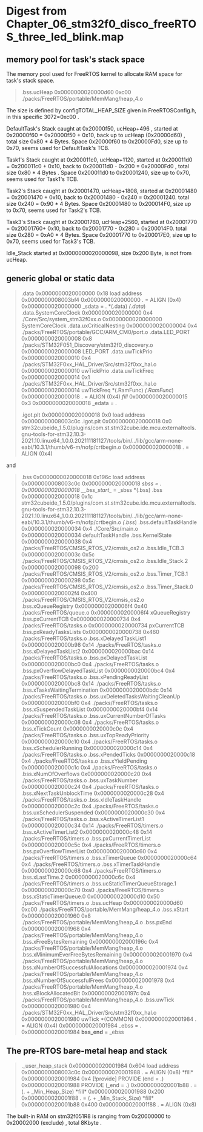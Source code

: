 # Digest from Chapter_06_stm32f0_disco_freeRTOS_three_led_blink.map



## memory pool for task's stack space

The memory pool used for FreeRTOS kernel to allocate RAM space for task's stack space. 

> .bss.ucHeap    0x0000000020000d60      0xc00 ./packs/FreeRTOS/portable/MemMang/heap_4.o

The size is defined by configTOTAL_HEAP_SIZE given in FreeRTOSConfig.h,  in this specific 3072=0xc00 .

DefaultTask's Stack caught at 0x20000f50, ucHeap+496 , started at  0x20000f60 = 0x20000f50 + 0x10, back up to ucHeap (0x20000d60) , total size 0x80 * 4 Bytes. Space 0x20000f60 to 0x20000Fd0, size up to  0x70, seems used for DefaultTask's TCB. 

Task1's Stack caught at 0x200011c0, ucHeap+1120, started at  0x200011d0 = 0x200011c0 + 0x10, back to  0x200011d0 - 0x200 = 0x20000Fd0 , total size 0x80 * 4 Bytes .  Space 0x200011d0 to 0x20001240, size up to  0x70, seems used for Task1's TCB. 

Task2's Stack caught at 0x20001470, ucHeap+1808, started at  0x20001480 = 0x20001470 + 0x10, back to 0x20001480 - 0x240 = 0x20001240.  total size 0x240 = 0x90 * 4 Bytes. Space 0x20001480 to 0x200014F0, size up to  0x70, seems used for Task2's TCB. 

Task3's Stack caught at 0x20001760, ucHeap+2560, started at 0x20001770 = 0x20001760+ 0x10, back to  0x20001770 - 0x280 = 0x200014F0. total size 0x280 = 0xA0 * 4 Bytes. Space 0x20001770 to 0x200017E0, size up to  0x70, seems used for Task3's TCB. 

Idle_Stack started at 0x0000000020000098, size 0x200 Byte, is not from ucHeap. 



## generic global or static data 

> .data           0x0000000020000000       0x18 load address 0x0000000008003bf4
>                 0x0000000020000000                . = ALIGN (0x4)
>                 0x0000000020000000                _sdata = .
>  *(.data)
>  *(.data*)
>  .data.SystemCoreClock
>                 0x0000000020000000        0x4 ./Core/Src/system_stm32f0xx.o
>                 0x0000000020000000                SystemCoreClock
>  .data.uxCriticalNesting
>                 0x0000000020000004        0x4 ./packs/FreeRTOS/portable/GCC/ARM_CM0/port.o
>  .data.LED_PORT
>                 0x0000000020000008        0x8 ./packs/STM32F051_Discovery/stm32f0_discovery.o
>                 0x0000000020000008                LED_PORT
>  .data.uwTickPrio
>                 0x0000000020000010        0x4 ./packs/STM32F0xx_HAL_Driver/Src/stm32f0xx_hal.o
>                 0x0000000020000010                uwTickPrio
>  .data.uwTickFreq
>                 0x0000000020000014        0x1 ./packs/STM32F0xx_HAL_Driver/Src/stm32f0xx_hal.o
>                 0x0000000020000014                uwTickFreq
>  *(.RamFunc)
>  *(.RamFunc*)
>                 0x0000000020000018                . = ALIGN (0x4)
>  *fill*         0x0000000020000015        0x3 
>                 0x0000000020000018                _edata = .
>
> .igot.plt       0x0000000020000018        0x0 load address 0x0000000008003c0c
>  .igot.plt      0x0000000020000018        0x0 stm32cubeide_1.5.0/plugins/com.st.stm32cube.ide.mcu.externaltools.gnu-tools-for-stm32.10.3-2021.10.linux64_1.0.0.202111181127/tools/bin/../lib/gcc/arm-none-eabi/10.3.1/thumb/v6-m/nofp/crtbegin.o
>                 0x0000000020000018                . = ALIGN (0x4)

and 

> .bss            0x0000000020000018     0x196c load address 0x0000000008003c0c
>                 0x0000000020000018                _sbss = .
>                 0x0000000020000018                \_\_bss_start__ = _sbss
>  *(.bss)
>  .bss           0x0000000020000018       0x1c stm32cubeide_1.5.0/plugins/com.st.stm32cube.ide.mcu.externaltools.gnu-tools-for-stm32.10.3-2021.10.linux64_1.0.0.202111181127/tools/bin/../lib/gcc/arm-none-eabi/10.3.1/thumb/v6-m/nofp/crtbegin.o
>  *(.bss*)
>  .bss.defaultTaskHandle
>                 0x0000000020000034        0x4 ./Core/Src/main.o
>                 0x0000000020000034                defaultTaskHandle
>  .bss.KernelState
>                 0x0000000020000038        0x4 ./packs/FreeRTOS/CMSIS_RTOS_V2/cmsis_os2.o
>  .bss.Idle_TCB.3
>                 0x000000002000003c       0x5c ./packs/FreeRTOS/CMSIS_RTOS_V2/cmsis_os2.o
>  .bss.Idle_Stack.2
>                 0x0000000020000098      0x200 ./packs/FreeRTOS/CMSIS_RTOS_V2/cmsis_os2.o
>  .bss.Timer_TCB.1
>                 0x0000000020000298       0x5c ./packs/FreeRTOS/CMSIS_RTOS_V2/cmsis_os2.o
>  .bss.Timer_Stack.0
>                 0x00000000200002f4      0x400 ./packs/FreeRTOS/CMSIS_RTOS_V2/cmsis_os2.o
>  .bss.xQueueRegistry
>                 0x00000000200006f4       0x40 ./packs/FreeRTOS/queue.o
>                 0x00000000200006f4                xQueueRegistry
>  .bss.pxCurrentTCB
>                 0x0000000020000734        0x4 ./packs/FreeRTOS/tasks.o
>                 0x0000000020000734                pxCurrentTCB
>  .bss.pxReadyTasksLists
>                 0x0000000020000738      0x460 ./packs/FreeRTOS/tasks.o
>  .bss.xDelayedTaskList1
>                 0x0000000020000b98       0x14 ./packs/FreeRTOS/tasks.o
>  .bss.xDelayedTaskList2
>                 0x0000000020000bac       0x14 ./packs/FreeRTOS/tasks.o
>  .bss.pxDelayedTaskList
>                 0x0000000020000bc0        0x4 ./packs/FreeRTOS/tasks.o
>  .bss.pxOverflowDelayedTaskList
>                 0x0000000020000bc4        0x4 ./packs/FreeRTOS/tasks.o
>  .bss.xPendingReadyList
>                 0x0000000020000bc8       0x14 ./packs/FreeRTOS/tasks.o
>  .bss.xTasksWaitingTermination
>                 0x0000000020000bdc       0x14 ./packs/FreeRTOS/tasks.o
>  .bss.uxDeletedTasksWaitingCleanUp
>                 0x0000000020000bf0        0x4 ./packs/FreeRTOS/tasks.o
>  .bss.xSuspendedTaskList
>                 0x0000000020000bf4       0x14 ./packs/FreeRTOS/tasks.o
>  .bss.uxCurrentNumberOfTasks
>                 0x0000000020000c08        0x4 ./packs/FreeRTOS/tasks.o
>  .bss.xTickCount
>                 0x0000000020000c0c        0x4 ./packs/FreeRTOS/tasks.o
>  .bss.uxTopReadyPriority
>                 0x0000000020000c10        0x4 ./packs/FreeRTOS/tasks.o
>  .bss.xSchedulerRunning
>                 0x0000000020000c14        0x4 ./packs/FreeRTOS/tasks.o
>  .bss.xPendedTicks
>                 0x0000000020000c18        0x4 ./packs/FreeRTOS/tasks.o
>  .bss.xYieldPending
>                 0x0000000020000c1c        0x4 ./packs/FreeRTOS/tasks.o
>  .bss.xNumOfOverflows
>                 0x0000000020000c20        0x4 ./packs/FreeRTOS/tasks.o
>  .bss.uxTaskNumber
>                 0x0000000020000c24        0x4 ./packs/FreeRTOS/tasks.o
>  .bss.xNextTaskUnblockTime
>                 0x0000000020000c28        0x4 ./packs/FreeRTOS/tasks.o
>  .bss.xIdleTaskHandle
>                 0x0000000020000c2c        0x4 ./packs/FreeRTOS/tasks.o
>  .bss.uxSchedulerSuspended
>                 0x0000000020000c30        0x4 ./packs/FreeRTOS/tasks.o
>  .bss.xActiveTimerList1
>                 0x0000000020000c34       0x14 ./packs/FreeRTOS/timers.o
>  .bss.xActiveTimerList2
>                 0x0000000020000c48       0x14 ./packs/FreeRTOS/timers.o
>  .bss.pxCurrentTimerList
>                 0x0000000020000c5c        0x4 ./packs/FreeRTOS/timers.o
>  .bss.pxOverflowTimerList
>                 0x0000000020000c60        0x4 ./packs/FreeRTOS/timers.o
>  .bss.xTimerQueue
>                 0x0000000020000c64        0x4 ./packs/FreeRTOS/timers.o
>  .bss.xTimerTaskHandle
>                 0x0000000020000c68        0x4 ./packs/FreeRTOS/timers.o
>  .bss.xLastTime.2
>                 0x0000000020000c6c        0x4 ./packs/FreeRTOS/timers.o
>  .bss.ucStaticTimerQueueStorage.1
>                 0x0000000020000c70       0xa0 ./packs/FreeRTOS/timers.o
>  .bss.xStaticTimerQueue.0
>                 0x0000000020000d10       0x50 ./packs/FreeRTOS/timers.o
>  .bss.ucHeap    0x0000000020000d60      0xc00 ./packs/FreeRTOS/portable/MemMang/heap_4.o
>  .bss.xStart    0x0000000020001960        0x8 ./packs/FreeRTOS/portable/MemMang/heap_4.o
>  .bss.pxEnd     0x0000000020001968        0x4 ./packs/FreeRTOS/portable/MemMang/heap_4.o
>  .bss.xFreeBytesRemaining
>                 0x000000002000196c        0x4 ./packs/FreeRTOS/portable/MemMang/heap_4.o
>  .bss.xMinimumEverFreeBytesRemaining
>                 0x0000000020001970        0x4 ./packs/FreeRTOS/portable/MemMang/heap_4.o
>  .bss.xNumberOfSuccessfulAllocations
>                 0x0000000020001974        0x4 ./packs/FreeRTOS/portable/MemMang/heap_4.o
>  .bss.xNumberOfSuccessfulFrees
>                 0x0000000020001978        0x4 ./packs/FreeRTOS/portable/MemMang/heap_4.o
>  .bss.xBlockAllocatedBit
>                 0x000000002000197c        0x4 ./packs/FreeRTOS/portable/MemMang/heap_4.o
>  .bss.uwTick    0x0000000020001980        0x4 ./packs/STM32F0xx_HAL_Driver/Src/stm32f0xx_hal.o
>                 0x0000000020001980                uwTick
>  *(COMMON)
>                 0x0000000020001984                . = ALIGN (0x4)
>                 0x0000000020001984                _ebss = .
>                 0x0000000020001984                __bss_end__ = _ebss



## The pre-RTOS bare-metal heap and stack

> ._user_heap_stack
>                 0x0000000020001984      0x604 load address 0x0000000008003c0c
>                 0x0000000020001988                . = ALIGN (0x8)
>  \*fill*         0x0000000020001984        0x4 
>                 [!provide]                        PROVIDE (end = .)
>                 0x0000000020001988                PROVIDE (_end = .)
>                 0x0000000020001b88                . = (. + _Min_Heap_Size)
>  \*fill*         0x0000000020001988      0x200 
>                 0x0000000020001f88                . = (. + _Min_Stack_Size)
>  \*fill*         0x0000000020001b88      0x400 
>                 0x0000000020001f88                . = ALIGN (0x8)

The built-in RAM on stm32f051R8 is ranging from 0x20000000 to 0x20002000 (exclude) , total 8Kbyte .
